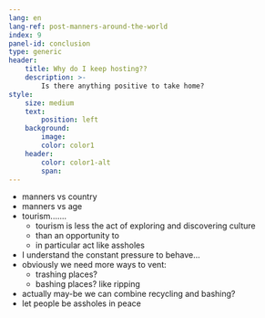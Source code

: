 ```yaml
---
lang: en
lang-ref: post-manners-around-the-world
index: 9
panel-id: conclusion
type: generic
header:
    title: Why do I keep hosting??
    description: >-
        Is there anything positive to take home?
style:
    size: medium
    text:
        position: left
    background:
        image:
        color: color1
    header:
        color: color1-alt
        span:
---
```

- manners vs country
- manners vs age
- tourism.......
  - tourism is less the act of exploring and discovering culture
  - than an opportunity to 
  - in particular act like assholes
- I understand the constant pressure to behave...
- obviously we need more ways to vent:
  - trashing places?
  - bashing places? like ripping
- actually may-be we can combine recycling and bashing?
- let people be assholes in peace
